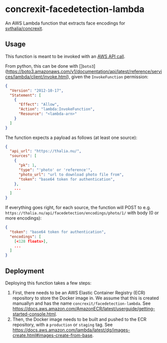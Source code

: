 # concrexit-facedetection-lambda

An AWS Lambda function that extracts face encodings for [svthalia/concrexit](https://github.com/svthalia/concrexit).

## Usage

This function is meant to be invoked with an [AWS API call](https://docs.aws.amazon.com/lambda/latest/dg/API_Invoke.html).

From python, this can be done with []`boto3`](https://boto3.amazonaws.com/v1/documentation/api/latest/reference/services/lambda/client/invoke.html), given the `InvokeFunction` permission:

```json
{
  "Version": "2012-10-17",
  "Statement": [
    {
      "Effect": "Allow",
      "Action": "lambda:InvokeFunction",
      "Resource": "<lambda-arn>"
    }
  ]
}
```

The function expects a payload as follows (at least one source):

```json
{
  "api_url": "https://thalia.nu/",
  "sources": [
    {
      "pk": 1,
      "type": "'photo' or 'reference'",
      "photo_url": "url to download photo file from",
      "token": "base64 token for authentication",
    },
    ...
  ]
}
```

If everything goes right, for each source, the function will POST to e.g. `https://thalia.nu/api/facedetection/encodings/photo/1/` with body (0 or more encodings):
    
```json
{
  "token": "base64 token for authentication",
  "encodings": [
    [<128 floats>],
    ...
  ]
}
```

## Deployment

Deploying this function takes a few steps:

1. First, there needs to be an AWS Elastic Container Registry (ECR) repository to store the Docker image in. 
  We assume that this is created manuallyn and has the name `concrexit/facedetection-lambda`. See https://docs.aws.amazon.com/AmazonECR/latest/userguide/getting-started-console.html.
2. Then, the Docker image needs to be built and pushed to the ECR repository, with a `production` or `staging` tag. See https://docs.aws.amazon.com/lambda/latest/dg/images-create.html#images-create-from-base.
